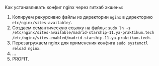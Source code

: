 Как устанавливать конфиг nginx через гитхаб экшены:

1) Копируем рекурсивно файлы из директории `nginx` в директорию `etc/nginx/sites-available/`.
2) Создаем семантическую ссылку на файлы: `sudo ln -s /etc/nginx/sites-available/madrid-starship-11.ya-praktikum.tech /etc/nginx/sites-enabled/madrid-starship-11.ya-praktikum.tech`.
3) Перезагружаем nginx для применения конфига `sudo systemctl reload nginx`.
4) ...
5) PROFIT.
